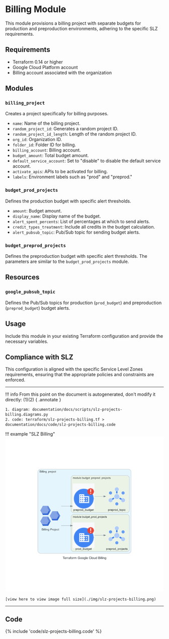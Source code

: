 # Billing Module

This module provisions a billing project with separate budgets for production and preproduction environments, adhering to the specific SLZ requirements.

## Requirements

- Terraform 0.14 or higher
- Google Cloud Platform account
- Billing account associated with the organization

## Modules

### `billing_project`

Creates a project specifically for billing purposes.

- `name`: Name of the billing project.
- `random_project_id`: Generates a random project ID.
- `random_project_id_length`: Length of the random project ID.
- `org_id`: Organization ID.
- `folder_id`: Folder ID for billing.
- `billing_account`: Billing account.
- `budget_amount`: Total budget amount.
- `default_service_account`: Set to "disable" to disable the default service account.
- `activate_apis`: APIs to be activated for billing.
- `labels`: Environment labels such as "prod" and "preprod."

### `budget_prod_projects`

Defines the production budget with specific alert thresholds.

- `amount`: Budget amount.
- `display_name`: Display name of the budget.
- `alert_spent_percents`: List of percentages at which to send alerts.
- `credit_types_treatment`: Include all credits in the budget calculation.
- `alert_pubsub_topic`: Pub/Sub topic for sending budget alerts.

### `budget_preprod_projects`

Defines the preproduction budget with specific alert thresholds. The parameters are similar to the `budget_prod_projects` module.

## Resources

### `google_pubsub_topic`

Defines the Pub/Sub topics for production (`prod_budget`) and preproduction (`preprod_budget`) budget alerts.

## Usage

Include this module in your existing Terraform configuration and provide the necessary variables.

## Compliance with SLZ

This configuration is aligned with the specific Service Level Zones requirements, ensuring that the appropriate policies and constraints are enforced.

---
!!! info
    From this point on the document is autogenerated, don't modify it directly: (1)(2)
    { .annotate }
    
    1. diagram: documentation/docs/scripts/slz-projects-billing.diagrams.py
    2. code: terraform/slz-projects-billing.tf > documentation/docs/code/slz-projects-billing.code

!!! example "SLZ Billing"
    ![slz](./img/slz-projects-billing.png)

    [view here to view image full size](./img/slz-projects-billing.png)
---    
## Code

{% include 'code/slz-projects-billing.code' %}


